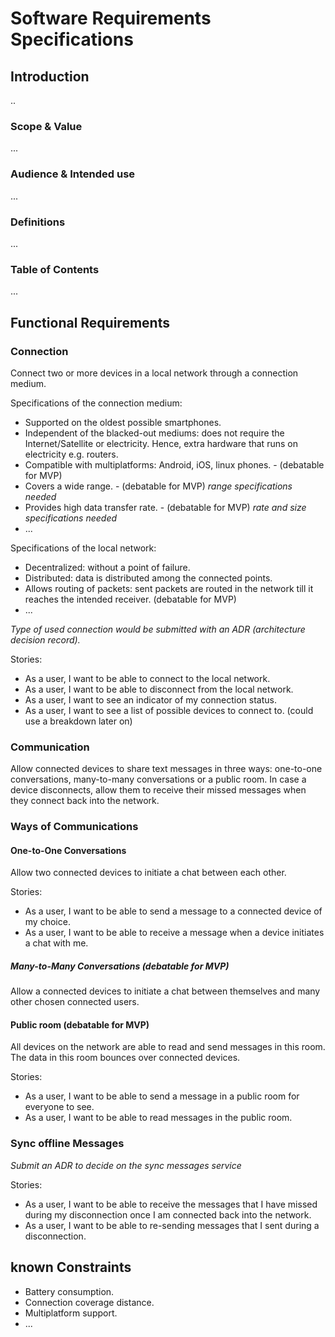 # Software Requirements Specifications

## Introduction
..

### Scope & Value
...

### Audience & Intended use
...

### Definitions
...

### Table of Contents
...

## Functional Requirements

### Connection
Connect two or more devices in a local network through a connection medium.

Specifications of the connection medium:
- Supported on the oldest possible smartphones.
- Independent of the blacked-out mediums: does not require the Internet/Satellite or electricity. Hence, extra hardware that runs on electricity e.g. routers.
- Compatible with multiplatforms: Android, iOS, linux phones. - (debatable for MVP) 
- Covers a wide range. - (debatable for MVP) _range specifications needed_
- Provides high data transfer rate. - (debatable for MVP) _rate and size specifications needed_
- ...
 
Specifications of the local network:
- Decentralized: without a point of failure.
- Distributed: data is distributed among the connected points.
- Allows routing of packets: sent packets are routed in the network till it reaches the intended receiver. (debatable for MVP)
- ...

_Type of used connection would be submitted with an ADR (architecture decision record)._

Stories:
- As a user, I want to be able to connect to the local network.
- As a user, I want to be able to disconnect from the local network.
- As a user, I want to see an indicator of my connection status.
- As a user, I want to see a list of possible devices to connect to. (could use a breakdown later on)

### Communication
Allow connected devices to share text messages in three ways: one-to-one conversations, many-to-many conversations or a public room.
In case a device disconnects, allow them to receive their missed messages when they connect back into the network.

### Ways of Communications

#### One-to-One Conversations
Allow two connected devices to initiate a chat between each other. 

Stories:
- As a user, I want to be able to send a message to a connected device of my choice.
- As a user, I want to be able to receive a message when a device initiates a chat with me.

##### Many-to-Many Conversations (debatable for MVP)
Allow a connected devices to initiate a chat between themselves and many other chosen connected users.

#### Public room (debatable for MVP)
All devices on the network are able to read and send messages in this room. The data in this room bounces over connected devices.

Stories:
- As a user, I want to be able to send a message in a public room for everyone to see.
- As a user, I want to be able to read messages in the public room.

### Sync offline Messages
_Submit an ADR to decide on the sync messages service_

Stories:
- As a user, I want to be able to receive the messages that I have missed during my disconnection once I am connected back into the network.
- As a user, I want to be able to re-sending messages that I sent during a disconnection.

## known Constraints
- Battery consumption.
- Connection coverage distance.
- Multiplatform support.
- ...
